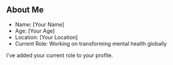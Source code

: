 ## About Me
- Name: [Your Name]
- Age: [Your Age]
- Location: [Your Location]
- Current Role: Working on transforming mental health globally

I've added your current role to your profile.